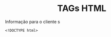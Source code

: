 <h1 style ="text-align: center;">TAGs HTML</h1>
  

Informação para o cliente s
```
<!DOCTYPE html>
```